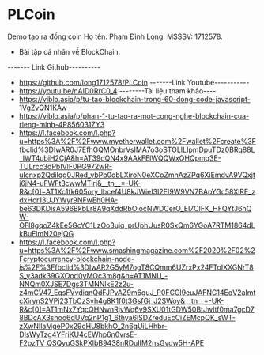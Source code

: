 # PLCoin
Demo tạo ra đồng coin
Họ tên: Phạm Đình Long. MSSSV: 1712578.
- Bài tập cá nhân về BlockChain.

------- Link Github----------
- https://github.com/long1712578/PLCoin
-------Link Youtube-----------
- https://youtu.be/nAID0RrC0_4
--------Tài liệu tham khảo----
- https://viblo.asia/p/tu-tao-blockchain-trong-60-dong-code-javascript-1VgZvQN1KAw
- https://viblo.asia/p/phan-1-tu-tao-ra-mot-cong-nghe-blockchain-cua-rieng-minh-4P856031ZY3
- https://l.facebook.com/l.php?u=https%3A%2F%2Fwww.myetherwallet.com%2Fwallet%2Fcreate%3Ffbclid%3DIwAR0J7EfhGQMOnbrVsIMA7o3oSTOLILIpmDpuTDz0BRq88L_IWT4ubiH2CjA&h=AT39dQN4x9AAkFElWQQWxQHQpmq3E-TULrcc3dPbIVlF0PG972wR-ulcnxp2QdiIqg0JRed_ybPb0obLXiroN0eXCoZmnAzZPq6XiEmdvA9VQxjtj6jN4-uFWFt3cwwMTlrj&__tn__=-UK-R&c[0]=AT1Xc1fk605ory_lbcef4U8kJWieI3I2EI9W9VN7BApYGc58XlRE_zdxHcr13UJYWyr9NFwEh0HA-be63DKDisA596BkbLr8A9qXddRbOiocNWDCerO_El7CIFK_HFQYtJ6nQW-OFl8gqoZ4kEe5GcYC1LzOo3ujq_prUphUusR0SxQm6YGoA7RTM1864dLkBuElmN20ejQG
- https://l.facebook.com/l.php?u=https%3A%2F%2Fwww.smashingmagazine.com%2F2020%2F02%2Fcryptocurrency-blockchain-node-js%2F%3Ffbclid%3DIwAR2G5yM7ogT8CQmm6UZrxPx24FToIXXGNrT8S_y3adk39GXOod0yMOc3m8g&h=AT1MNU_-NNQm0XJSE7Dgs3TMNNlkE2z2u-z4mCV47_EqsFVvdiqnQdFJPyAZ9m6guJ_P0FCGl9euJAFNC14EqV2aImtcXirynS2VPj23TbCzSvh4g8K1f0t3GsfGj_J2SWoy&__tn__=-UK-R&c[0]=AT1mNx7YqcQHNwnRjvWq6v9SXU01tGDW50BtJwItf0ma7gcD78BDcAX3shoo6dUVq2nP1g1_6thya6lSDZreduEcCiZEMcpQK_sWT-zXwNIlaMgeP0x29oHU8bkhO_2n6gUiLHhbr-DlsWyTzg4YFriKU4cEWhp6n0vrsE-F2pzTV_QSQyuGSkPXlbB9438nRDuIIM2nsGvdw5H-APE
